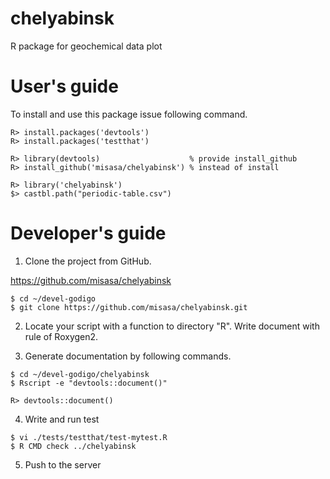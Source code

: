 # chelyabinsk
R package for geochemical data plot

# User's guide

To install and use this package issue following command.

    R> install.packages('devtools')
    R> install.packages('testthat')

    R> library(devtools)                    % provide install_github
    R> install_github('misasa/chelyabinsk') % instead of install

    R> library('chelyabinsk')
    $> castbl.path("periodic-table.csv")

# Developer's guide

1. Clone the project from GitHub.

  https://github.com/misasa/chelyabinsk

```
$ cd ~/devel-godigo
$ git clone https://github.com/misasa/chelyabinsk.git
```

2. Locate your script with a function to directory "R".  Write
   document with rule of Roxygen2.

3. Generate documentation by following commands.

```
$ cd ~/devel-godigo/chelyabinsk
$ Rscript -e "devtools::document()"
```

```
R> devtools::document()
```

4. Write and run test

```
$ vi ./tests/testthat/test-mytest.R
$ R CMD check ../chelyabinsk
```

5. Push to the server
